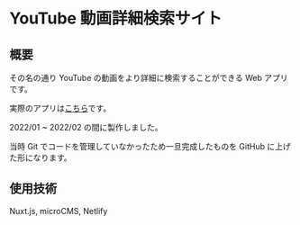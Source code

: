 # YouTube 動画詳細検索サイト

## 概要

その名の通り YouTube の動画をより詳細に検索することができる Web アプリです。

実際のアプリは[こちら](https://graceful-macaron-f9227c.netlify.app/)です。

2022/01 ~ 2022/02 の間に製作しました。

当時 Git でコードを管理していなかったため一旦完成したものを GitHub に上げた形になります。

## 使用技術

Nuxt.js, microCMS, Netlify
